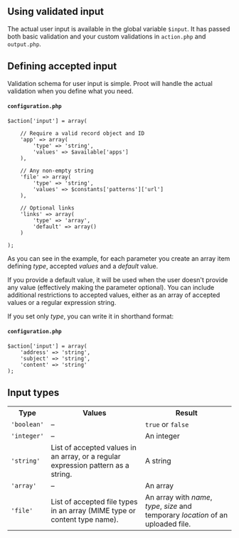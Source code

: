 
## Using validated input

The actual user input is available in the global variable `$input`. It has passed both basic validation and your custom validations in `action.php` and `output.php`.



## Defining accepted input

Validation schema for user input is simple. Proot will handle the actual validation when you define what you need.

#### `configuration.php`
	$action['input'] = array(

		// Require a valid record object and ID
		'app' => array(
			'type' => 'string',
			'values' => $available['apps']
		),

		// Any non-empty string
		'file' => array(
			'type' => 'string',
			'values' => $constants['patterns']['url']
		),

		// Optional links
		'links' => array(
			'type' => 'array',
			'default' => array()
		)

	);

As you can see in the example, for each parameter you create an array item defining *type*, accepted *values* and a *default* value.

If you provide a default value, it will be used when the user doesn't provide any value (effectively making the parameter optional). You can include additional restrictions to accepted values, either as an array of accepted values or a regular expression string.

If you set only *type*, you can write it in shorthand format:

#### `configuration.php`
	$action['input'] = array(
		'address' => 'string',
		'subject' => 'string',
		'content' => 'string'
	);



## Input types

<table>
	<tr>
		<th class="fifth">Type</th>
		<th>Values</th>
		<th>Result</th>
	</tr>
	<tr>
		<td class="fifth"><code>'boolean'</code></td>
		<td>&ndash;</td>
		<td><code>true</code> or <code>false</code></td>
	</tr>
	<tr>
		<td class="fifth"><code>'integer'</code></td>
		<td>&ndash;</td>
		<td>An integer</td>
	</tr>
	<tr>
		<td class="fifth"><code>'string'</code></td>
		<td>List of accepted values in an array, or a regular expression pattern as a string.</td>
		<td>A string</td>
	</tr>
	<tr>
		<td class="fifth"><code>'array'</code></td>
		<td>&ndash;</td>
		<td>An array</td>
	</tr>
	<tr>
		<td class="fifth"><code>'file'</code></td>
		<td>List of accepted file types in an array (MIME type or content type name).</td>
		<td>An array with <em>name</em>, <em>type</em>, <em>size</em> and temporary <em>location</em> of an uploaded file.</td>
	</tr>
</table>
